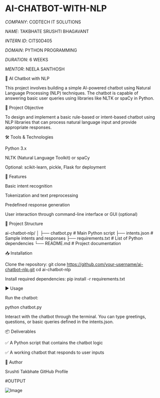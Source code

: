 # AI-CHATBOT-WITH-NLP

*COMPANY*: CODTECH IT SOLUTIONS

*NAME*: TAKBHATE SRUSHTI BHAGAVANT

*INTERN ID*: CITS0D405

*DOMAIN*: PYTHON PROGRAMMING

*DURATION*: 6 WEEKS

*MENTOR*: NEELA SANTHOSH

🤖 AI Chatbot with NLP

This project involves building a simple AI-powered chatbot using Natural Language Processing (NLP) techniques. The chatbot is capable of answering basic user queries using libraries like NLTK or spaCy in Python.

📌 Project Objective

To design and implement a basic rule-based or intent-based chatbot using NLP libraries that can process natural language input and provide appropriate responses.

🛠️ Tools & Technologies

Python 3.x

NLTK (Natural Language Toolkit) or spaCy

Optional: scikit-learn, pickle, Flask for deployment

🚀 Features

Basic intent recognition

Tokenization and text preprocessing

Predefined response generation

User interaction through command-line interface or GUI (optional)

📂 Project Structure

ai-chatbot-nlp/ │ ├── chatbot.py # Main Python script ├── intents.json # Sample intents and responses ├── requirements.txt # List of Python dependencies └── README.md # Project documentation

📥 Installation

Clone the repository:
git clone https://github.com/your-username/ai-chatbot-nlp.git cd ai-chatbot-nlp

Install required dependencies:
pip install -r requirements.txt

▶️ Usage

Run the chatbot:

python chatbot.py

Interact with the chatbot through the terminal. You can type greetings, questions, or basic queries defined in the intents.json.

📦 Deliverables

✅ A Python script that contains the chatbot logic

✅ A working chatbot that responds to user inputs

📌 Author

Srushti Takbhate GitHub Profile

#OUTPUT

![Image](https://github.com/user-attachments/assets/9d630f60-8dcc-4c71-b296-4ca20de84a99)
